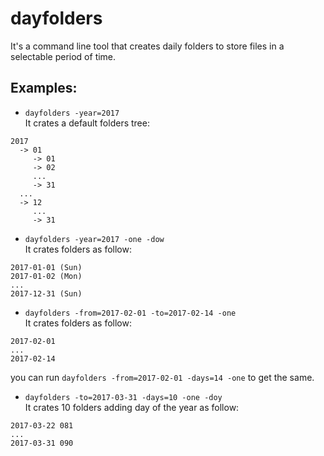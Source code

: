 # dayfolders
It's a command line tool that creates daily folders to store files in a selectable period of time.

## Examples:

* `dayfolders -year=2017`  
It crates a default folders tree:  
```
2017  
  -> 01  
     -> 01  
     -> 02  
     ...  
     -> 31  
  ...  
  -> 12  
     ...  
     -> 31  
```

* `dayfolders -year=2017 -one -dow`  
It crates folders as follow:  
```
2017-01-01 (Sun)  
2017-01-02 (Mon)  
...  
2017-12-31 (Sun)  
```

* `dayfolders -from=2017-02-01 -to=2017-02-14 -one`  
It crates folders as follow:  
```
2017-02-01  
...  
2017-02-14  
```
you can run `dayfolders -from=2017-02-01 -days=14 -one` to get the same.  

* `dayfolders -to=2017-03-31 -days=10 -one -doy`   
It crates 10 folders adding day of the year as follow:  
```
2017-03-22 081
...
2017-03-31 090
```
